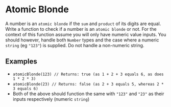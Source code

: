 # Atomic Blonde

A number is an `atomic blonde` if the `sum` and `product` of its digits are equal. Write a function to check if a number is an `atomic blonde` or not. For the context of this function assume you will only have numeric value inputs. You should however, handle both `Number` types and the case where a numeric `string` (eg `"123"`) is supplied. Do not handle a non-numeric string.

## Examples

- `atomicBlonde(123) // Returns: true (as 1 + 2 + 3 equals 6, as does 1 * 2 * 3)`
- `atomicBlonde(23) // Returns: false (as 2 + 3 equals 5, whereas 2 * 3 equals 6)`
- Both of the above should function the same with `"123"` and `"23"` as their inputs respectively (numeric `string`)
